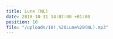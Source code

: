 ```yaml
---
title: Lune (NL)
date: 2018-10-31 14:07:00 +01:00
position: 10
file: "/uploads/10).%20Lune%20(NL).mp3"
---
```


